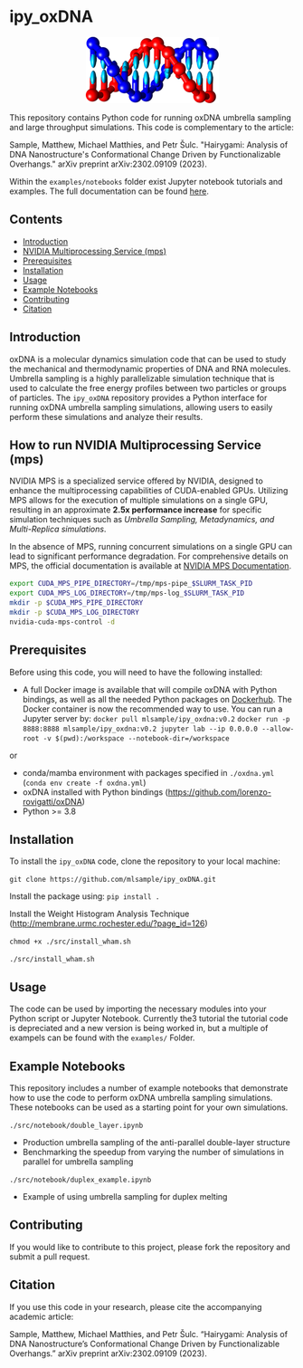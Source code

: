 # ipy_oxDNA
<center>
<img src="oxDNA.png">
</center>

This repository contains Python code for running oxDNA umbrella sampling and large throughput simulations. This code is complementary to the article:

Sample, Matthew, Michael Matthies, and Petr Šulc. "Hairygami: Analysis of DNA Nanostructure's Conformational Change Driven by Functionalizable Overhangs." arXiv preprint arXiv:2302.09109 (2023).

Within the `examples/notebooks` folder exist Jupyter notebook tutorials and examples. The full documentation can be found [here](https://mlsample.github.io/ipy_oxDNA/index.html).

## Contents
- [Introduction](#introduction)
- [NVIDIA Multiprocessing Service (mps)](#how-to-run-nvidia-multiprocessing-service-mps)
- [Prerequisites](#prerequisites)
- [Installation](#installation)
- [Usage](#usage)
- [Example Notebooks](#example-notebooks)
- [Contributing](#contributing)
- [Citation](#citation)

## Introduction
oxDNA is a molecular dynamics simulation code that can be used to study the mechanical and thermodynamic properties of DNA and RNA molecules. Umbrella sampling is a highly parallelizable simulation technique that is used to calculate the free energy profiles between two particles or groups of particles. The `ipy_oxDNA` repository provides a Python interface for running oxDNA umbrella sampling simulations, allowing users to easily perform these simulations and analyze their results.

## How to run NVIDIA Multiprocessing Service (mps)
NVIDIA MPS is a specialized service offered by NVIDIA, designed to enhance the multiprocessing capabilities of CUDA-enabled GPUs. Utilizing MPS allows for the execution of multiple simulations on a single GPU, resulting in an approximate **2.5x performance increase** for specific simulation techniques such as *Umbrella Sampling, Metadynamics, and Multi-Replica simulations*.

In the absence of MPS, running concurrent simulations on a single GPU can lead to significant performance degradation. For comprehensive details on MPS, the official documentation is available at [NVIDIA MPS Documentation](https://docs.nvidia.com/deploy/mps/index.html).

```bash
export CUDA_MPS_PIPE_DIRECTORY=/tmp/mps-pipe_$SLURM_TASK_PID
export CUDA_MPS_LOG_DIRECTORY=/tmp/mps-log_$SLURM_TASK_PID
mkdir -p $CUDA_MPS_PIPE_DIRECTORY
mkdir -p $CUDA_MPS_LOG_DIRECTORY
nvidia-cuda-mps-control -d
```

## Prerequisites
Before using this code, you will need to have the following installed:
- A full Docker image is available that will compile oxDNA with Python bindings, as well as all the needed Python packages on [Dockerhub](https://hub.docker.com/repository/docker/mlsample/ipy_oxdna/general). The Docker container is now the recommended way to use. You can run a Jupyter server by:
`docker pull mlsample/ipy_oxdna:v0.2`
`docker run -p 8888:8888 mlsample/ipy_oxdna:v0.2 jupyter lab --ip 0.0.0.0 --allow-root -v $(pwd):/workspace --notebook-dir=/workspace`

or

- conda/mamba environment with packages specified in `./oxdna.yml` (`conda env create -f oxdna.yml`)
- oxDNA installed with Python bindings (https://github.com/lorenzo-rovigatti/oxDNA)
- Python >= 3.8

## Installation
To install the `ipy_oxDNA` code, clone the repository to your local machine:

`git clone https://github.com/mlsample/ipy_oxDNA.git`

Install the package using:
`pip install .`

Install the Weight Histogram Analysis Technique (http://membrane.urmc.rochester.edu/?page_id=126)

`chmod +x ./src/install_wham.sh`

`./src/install_wham.sh`

## Usage
The code can be used by importing the necessary modules into your Python script or Jupyter Notebook. Currently the3 tutorial the tutorial code is depreciated and a new version is being worked in, but a multiple of exampels can be found with the  `examples/` Folder.


## Example Notebooks
This repository includes a number of example notebooks that demonstrate how to use the code to perform oxDNA umbrella sampling simulations. These notebooks can be used as a starting point for your own simulations.

`./src/notebook/double_layer.ipynb`
- Production umbrella sampling of the anti-parallel double-layer structure
- Benchmarking the speedup from varying the number of simulations in parallel for umbrella sampling

`./src/notebook/duplex_example.ipynb`
- Example of using umbrella sampling for duplex melting

## Contributing
If you would like to contribute to this project, please fork the repository and submit a pull request.

## Citation
If you use this code in your research, please cite the accompanying academic article:

Sample, Matthew, Michael Matthies, and Petr Šulc. “Hairygami: Analysis of DNA Nanostructure’s Conformational Change Driven by Functionalizable Overhangs.” arXiv preprint arXiv:2302.09109 (2023).